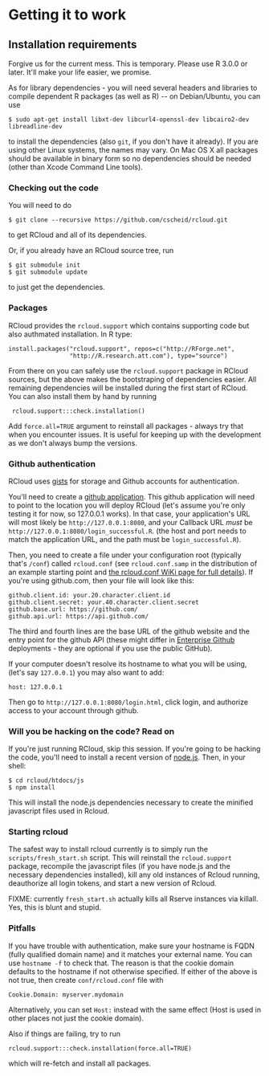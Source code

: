 # Getting it to work

## Installation requirements

Forgive us for the current mess. This is temporary.
Please use R 3.0.0 or later. It'll make your life easier, we promise.

As for library dependencies - you will need several headers and libraries to compile dependent
R packages (as well as R) -- on Debian/Ubuntu, you can use 

    $ sudo apt-get install libxt-dev libcurl4-openssl-dev libcairo2-dev libreadline-dev
    
to install the dependencies (also `git`, if you don't have it already).
If you are using other Linux systems, the names may vary.
On Mac OS X all packages should be available in binary form so no dependencies should be needed
(other than Xcode Command Line tools).

### Checking out the code

You will need to do 

    $ git clone --recursive https://github.com/cscheid/rcloud.git

to get RCloud and all of its dependencies.

Or, if you already have an RCloud source tree, run

    $ git submodule init
    $ git submodule update

to just get the dependencies.


### Packages

RCloud provides the `rcloud.support` which contains supporting code but also authmated installation.
In R type:

    install.packages("rcloud.support", repos=c("http://RForge.net",
                     "http://R.research.att.com"), type="source")

From there on you can safely use the `rcloud.support` package in RCloud
sources, but the above makes the bootstraping of dependencies
easier. All remaining dependencies will be installed during the first
start of RCloud. You can also install them by hand by running

     rcloud.support:::check.installation()

Add `force.all=TRUE` argument to reinstall all packages - always try that
when you encounter issues. It is useful for keeping up with the development
as we don't always bump the versions.

### Github authentication

RCloud uses [gists](http://gist.github.com) for storage and Github
accounts for authentication.

You'll need to create a
[github application](https://github.com/settings/applications). This
github application will need to point to the location you will deploy
RCloud (let's assume you're only testing it for now, so 127.0.0.1
works). In that case, your application's URL will most likely be
`http://127.0.0.1:8080`, and your Callback URL *must* be
`http://127.0.0.1:8080/login_successful.R`. (the host and port needs
to match the application URL, and the path must be `login_successful.R`).

Then, you need to create a file under your configuration root
(typically that's `/conf`) called `rcloud.conf` (see `rcloud.conf.samp`
in the distribution of an example starting point and
[the rcloud.conf WiKi page for full details](https://github.com/cscheid/rcloud/wiki/rcloud.conf)).
If you're using github.com, then your file will look like this:

    github.client.id: your.20.character.client.id
    github.client.secret: your.40.character.client.secret
    github.base.url: https://github.com/
    github.api.url: https://api.github.com/

The third and fourth lines are the base URL of the github website and
the entry point for the github API (these might differ in
[Enterprise Github](http://enterprise.github.com) deployments -
they are optional if you use the public GitHub).

If your computer doesn't resolve its hostname to what you will be using,
(let's say `127.0.0.1`) you may also want to add:

    host: 127.0.0.1

Then go to `http://127.0.0.1:8080/login.html`, click login, and authorize
access to your account through github.

### Will you be hacking on the code? Read on

If you're just running RCloud, skip this session. If you're going to
be hacking the code, you'll need to install a recent version of
[node.js](http://nodejs.org). Then, in your shell:

    $ cd rcloud/htdocs/js
	$ npm install

This will install the node.js dependencies necessary to create the
minified javascript files used in Rcloud.

### Starting rcloud

The safest way to install rcloud currently is to simply run the
`scripts/fresh_start.sh` script. This will reinstall the
`rcloud.support` package, recompile the javascript files (if you have
node.js and the necessary dependencies installed), kill any old
instances of Rcloud running, deauthorize all login tokens, and start a
new version of Rcloud.

FIXME: currently `fresh_start.sh` actually kills all Rserve instances
via killall. Yes, this is blunt and stupid.

### Pitfalls

If you have trouble with authentication, make sure your hostname is
FQDN (fully qualified domain name) and it matches your external name.
You can use `hostname -f` to check that. The reason is that the cookie
domain defaults to the hostname if not otherwise specified. If either
of the above is not true, then create `conf/rcloud.conf` file with

    Cookie.Domain: myserver.mydomain

Alternatively, you can set `Host:` instead with the same effect
(Host is used in other places not just the cookie domain).

Also if things are failing, try to run

    rcloud.support:::check.installation(force.all=TRUE)

which will re-fetch and install all packages.
